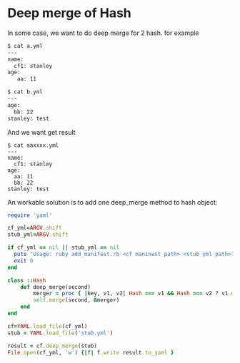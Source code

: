 # Deep merge of Hash
In some case, we want to do deep merge for 2 hash. for example
```bash
$ cat a.yml
---
name:
  cf1: stanley
age:
   aa: 11

$ cat b.yml
---
age:
  bb: 22
stanley: test
```

And we want get result
```
$ cat aaxxxx.yml
---
name:
  cf1: stanley
age:
  aa: 11
  bb: 22
stanley: test
```

An workable solution is to add one deep_merge method to hash object:

```ruby
require 'yaml'

cf_yml=ARGV.shift
stub_yml=ARGV.shift

if cf_yml == nil || stub_yml == nil
  puts "Usage: ruby add_manifest.rb <cf maninest path> <stub yml path>"
  exit 0
end

class ::Hash
    def deep_merge(second)
        merger = proc { |key, v1, v2| Hash === v1 && Hash === v2 ? v1.merge(v2, &merger) : Array === v1 && Array === v2 ? v1 | v2 : [:undefined, nil, :nil].include?(v2) ? v1 : v2 }
        self.merge(second, &merger)
    end
end

cf=YAML.load_file(cf_yml)
stub = YAML.load_file('stub.yml')

result = cf.deep_merge(stub)
File.open(cf_yml, 'w') {|f| f.write result.to_yaml }
```
